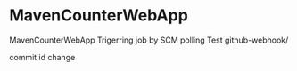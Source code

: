 # MavenCounterWebApp
MavenCounterWebApp
Trigerring job by SCM polling Test
github-webhook/

commit id change



